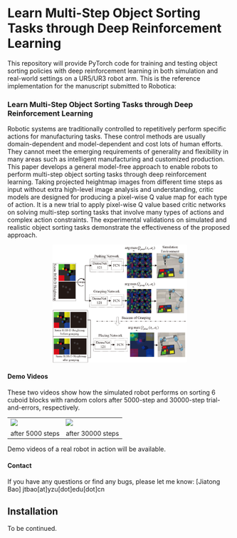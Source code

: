 # Learn Multi-Step Object Sorting Tasks through Deep Reinforcement Learning

This repository will provide PyTorch code for training and testing object sorting policies with deep reinforcement learning in both simulation and real-world settings on a UR5/UR3 robot arm. This is the reference implementation for the manuscript submitted to Robotica:

### Learn Multi-Step Object Sorting Tasks through Deep Reinforcement Learning

Robotic systems are traditionally controlled to repetitively perform specific actions for manufacturing tasks. These control methods are usually domain-dependent and model-dependent and cost lots of human efforts. They cannot meet the emerging requirements of generality and flexibility in many areas such as intelligent manufacturing and customized production. This paper develops a general model-free approach to enable robots to perform multi-step object sorting tasks through deep reinforcement learning. Taking projected heightmap images from different time steps as input without extra high-level image analysis and understanding, critic models are designed for producing a pixel-wise Q value map for each type of action. It is a new trial to apply pixel-wise Q value based critic networks on solving multi-step sorting tasks that involve many types of actions and complex action constraints. The experimental validations on simulated and realistic object sorting tasks demonstrate the effectiveness of the proposed approach.

<!-- ![Method Overview](method.png?raw=true) -->
<div align="center"><img src="images/method.png" width="60%"/></div>

#### Demo Videos

These two videos show how the simulated robot performs on sorting 6 cuboid blocks with random colors after 5000-step and 30000-step trial-and-errors, respectively.
<table>
<tr>
<td><img src="images/sort_six_blocks_5000.gif"></td>
<td><img src="images/sort_six_blocks_30000.gif"></td>
</tr>
<tr>
<td align="center">after 5000 steps</td>
<td align="center">after 30000 steps</td>
</tr>
</table>

Demo videos of a real robot in action will be available.

#### Contact
If you have any questions or find any bugs, please let me know: [Jiatong Bao] jtbao[at]yzu[dot]edu[dot]cn

## Installation
To be continued.